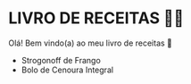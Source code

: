 # LIVRO DE RECEITAS :woman_cook:

Olá! Bem vindo(a) ao meu livro de receitas :wave:

- Strogonoff de Frango
- Bolo de Cenoura Integral
